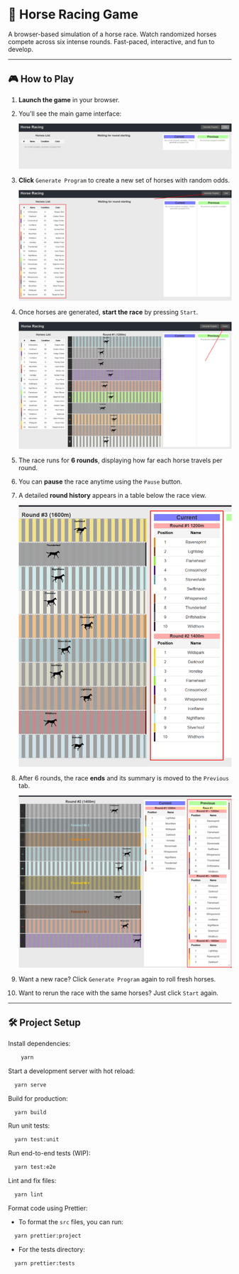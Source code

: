# 🐎 Horse Racing Game

A browser-based simulation of a horse race. Watch randomized horses compete across six intense rounds. Fast-paced, interactive, and fun to develop.

---

## 🎮 How to Play

1. **Launch the game** in your browser.
2. You’ll see the main game interface:

   ![Game UI](./docs/game_ui.png)

3. **Click** `Generate Program` to create a new set of horses with random odds.

   ![Generate Horses](./docs/generate_horses.png)

4. Once horses are generated, **start the race** by pressing `Start`.

   ![Start Race](./docs/start_race.png)

5. The race runs for **6 rounds**, displaying how far each horse travels per round.
6. You can **pause** the race anytime using the `Pause` button.
7. A detailed **round history** appears in a table below the race view.

   ![Current Race Rounds](./docs/current_race_rounds.png)

8. After 6 rounds, the race **ends** and its summary is moved to the `Previous` tab.

   ![Previous Races](./docs/previous_races.png)

9. Want a new race? Click `Generate Program` again to roll fresh horses.
10. Want to rerun the race with the same horses? Just click `Start` again.

---

## 🛠️ Project Setup


Install dependencies:
```bash
    yarn
```

Start a development server with hot reload:
```bash
  yarn serve
```

Build for production:
```bash
  yarn build
```

Run unit tests:
```bash
  yarn test:unit
```

Run end-to-end tests (WIP):
```bash
  yarn test:e2e
```

Lint and fix files:
```bash
  yarn lint
```

Format code using Prettier:
* To format the `src` files, you can run:
```bash
  yarn prettier:project
```
* For the tests directory:
```bash
  yarn prettier:tests
```
